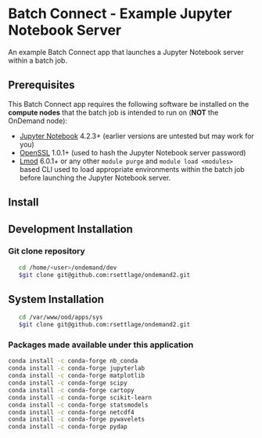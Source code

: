 # Batch Connect - Example Jupyter Notebook Server

An example Batch Connect app that launches a Jupyter Notebook server within a
batch job.

## Prerequisites

This Batch Connect app requires the following software be installed on the
**compute nodes** that the batch job is intended to run on (**NOT** the
OnDemand node):

- [Jupyter Notebook](http://jupyter.readthedocs.io/en/latest/) 4.2.3+ (earlier
  versions are untested but may work for you)
- [OpenSSL](https://www.openssl.org/) 1.0.1+ (used to hash the Jupyter Notebook
  server password)
- [Lmod](https://www.tacc.utexas.edu/research-development/tacc-projects/lmod)
  6.0.1+ or any other `module purge` and `module load <modules>` based CLI
  used to load appropriate environments within the batch job before launching
  the Jupyter Notebook server.

## Install

## Development Installation

### Git clone repository
```bash
   cd /home/<user>/ondemand/dev
   $git clone git@github.com:rsettlage/ondemand2.git
```

## System Installation
```bash
   cd /var/www/ood/apps/sys
   $git clone git@github.com:rsettlage/ondemand2.git
```

### Packages made available under this application

``` sh
conda install -c conda-forge nb_conda
conda install -c conda-forge jupyterlab
conda install -c conda-forge matplotlib
conda install -c conda-forge scipy
conda install -c conda-forge cartopy
conda install -c conda-forge scikit-learn
conda install -c conda-forge statsmodels
conda install -c conda-forge netcdf4
conda install -c conda-forge pywavelets
conda install -c conda-forge pydap
```

